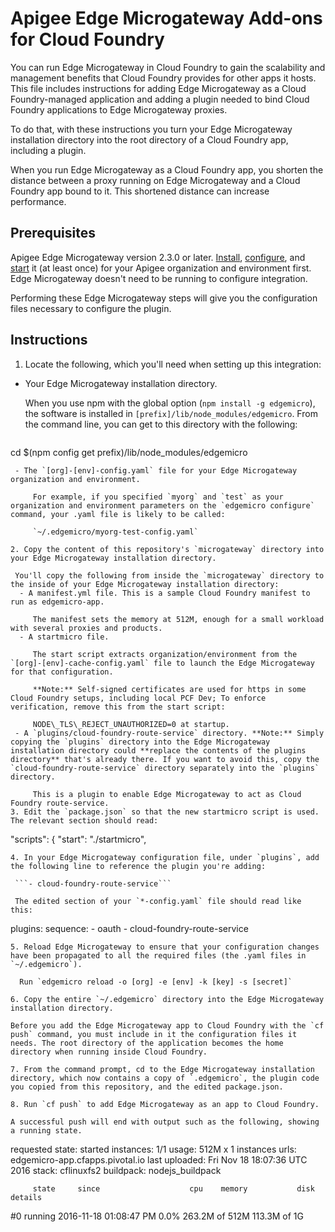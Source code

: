 # Apigee Edge Microgateway Add-ons for Cloud Foundry

You can run Edge Microgateway in Cloud Foundry to gain the scalability and management benefits that Cloud Foundry provides for other apps it hosts. This file includes instructions for adding Edge Microgateway as a Cloud Foundry-managed application and adding a plugin needed to bind Cloud Foundry applications to Edge Microgateway proxies.

To do that, with these instructions you turn your Edge Microgateway installation directory into the root directory of a Cloud Foundry app, including a plugin.

When you run Edge Microgateway as a Cloud Foundry app, you shorten the distance between a proxy running on Edge Microgateway and a Cloud Foundry app bound to it. This shortened distance can increase performance.

## Prerequisites 

Apigee Edge Microgateway version 2.3.0 or later. [Install](http://docs.apigee.com/microgateway/latest/installing-edge-microgateway), [configure](http://docs.apigee.com/microgateway/latest/setting-and-configuring-edge-microgateway), and [start](http://docs.apigee.com/microgateway/latest/setting-and-configuring-edge-microgateway#part3operateedgemicrogateway-1startedgemicrogateway) it (at least once) for your Apigee organization and environment first. Edge Microgateway doesn't need to be running to configure integration.

Performing these Edge Microgateway steps will give you the configuration files necessary to configure the plugin.

## Instructions

1. Locate the following, which you'll need when setting up this integration:
 - Your Edge Microgateway installation directory.
 
     When you use npm with the global option (`npm install -g edgemicro`), the software is installed in `[prefix]/lib/node_modules/edgemicro`. From the command line, you can get to this directory with the following:

     ```
cd $(npm config get prefix)/lib/node_modules/edgemicro
```
 - The `[org]-[env]-config.yaml` file for your Edge Microgateway organization and environment.
 
     For example, if you specified `myorg` and `test` as your organization and environment parameters on the `edgemicro configure` command, your .yaml file is likely to be called:
     
     `~/.edgemicro/myorg-test-config.yaml`

2. Copy the content of this repository's `microgateway` directory into your Edge Microgateway installation directory.

 You'll copy the following from inside the `microgateway` directory to the inside of your Edge Microgateway installation directory:
  - A manifest.yml file. This is a sample Cloud Foundry manifest to run as edgemicro-app.
  
     The manifest sets the memory at 512M, enough for a small workload with several proxies and products.
  - A startmicro file.

     The start script extracts organization/environment from the `[org]-[env]-cache-config.yaml` file to launch the Edge Microgateway for that configuration.

     **Note:** Self-signed certificates are used for https in some Cloud Foundry setups, including local PCF Dev; To enforce verification, remove this from the start script:

     NODE\_TLS\_REJECT_UNAUTHORIZED=0 at startup. 
 - A `plugins/cloud-foundry-route-service` directory. **Note:** Simply copying the `plugins` directory into the Edge Microgateway installation directory could **replace the contents of the plugins directory** that's already there. If you want to avoid this, copy the `cloud-foundry-route-service` directory separately into the `plugins` directory.
 
     This is a plugin to enable Edge Microgateway to act as Cloud Foundry route-service.     
3. Edit the `package.json` so that the new startmicro script is used. The relevant section should read:

 ```
 "scripts": {
    "start": "./startmicro",
```
4. In your Edge Microgateway configuration file, under `plugins`, add the following line to reference the plugin you're adding:

 ```- cloud-foundry-route-service```

 The edited section of your `*-config.yaml` file should read like this:
 ```
plugins:
      sequence:
        - oauth
        - cloud-foundry-route-service
  ```
5. Reload Edge Microgateway to ensure that your configuration changes have been propagated to all the required files (the .yaml files in `~/.edgemicro`).

    Run `edgemicro reload -o [org] -e [env] -k [key] -s [secret]`

6. Copy the entire `~/.edgemicro` directory into the Edge Microgateway installation directory.

 Before you add the Edge Microgateway app to Cloud Foundry with the `cf push` command, you must include in it the configuration files it needs. The root directory of the application becomes the home directory when running inside Cloud Foundry.
 
7. From the command prompt, cd to the Edge Microgateway installation directory, which now contains a copy of `.edgemicro`, the plugin code you copied from this repository, and the edited package.json.

8. Run `cf push` to add Edge Microgateway as an app to Cloud Foundry.

 A successful push will end with output such as the following, showing a running state.

 ```
requested state: started
instances: 1/1
usage: 512M x 1 instances
urls: edgemicro-app.cfapps.pivotal.io
last uploaded: Fri Nov 18 18:07:36 UTC 2016
stack: cflinuxfs2
buildpack: nodejs_buildpack

         state     since                    cpu    memory           disk           details
#0   running   2016-11-18 01:08:47 PM   0.0%   263.2M of 512M   113.3M of 1G
```
